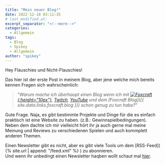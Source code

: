 ```yaml
---
title: "Mein neuer Blog!"
date: 2022-12-18 03:11:35
# last_modified_at:
excerpt_separator: "<!--more-->"
categories:
  - Allgemein
tags:
  - Blog
  - Spikey
  - Allgemein
author: "spikey"
---
```


Hey Flauschies und Nicht-Flauschies!

Das hier ist der erste Post in meinem Blog, aber jene welche mich bereits kennen Fragen sich wahrscheinlich:
> "*Warum mache ich überhaupt einen Blog wenn ich mit 
> [![Foxcraft]({{site.data.img.logo.foxcraft}}){:height="10px"}]({{site.data.links.foxcraft.site}}),
> [Twitch]({{site.data.links.twitch}}),
> [YouTube]({{site.data.links.youtube.minecraft}})
> und dem
> [Foxcraft Blog]({{ site.data.links.foxcraft.blog }})
> schon genug zu tun habe?*"

<!--more-->

Gute Frage. Naja, es gibt bestimmte Projekte und Dinge für die es einfach praktisch ist eine Website zu haben. (z.B.: Gewinnspielbedingungen).\
Neben dem dachte ich mir vielleicht hört ihr ja auch gerne mal meine Meinung und Reviews zu verschiedenen Spielen und auch kommplett anderen Themen.

Einen Newsletter gibt es nicht, aber es gibt viele Tools um dem [RSS-Feed]( {% site.url | append: "/feed.xml" %} ) zu abonnieren.\
Und wenn ihr unbedingt einen Newsletter haqben wollt schaut mal [hier](https://spikey.biz/g2he9).